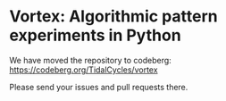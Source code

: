 # Vortex: Algorithmic pattern experiments in Python

We have moved the repository to codeberg: https://codeberg.org/TidalCycles/vortex

Please send your issues and pull requests there.
